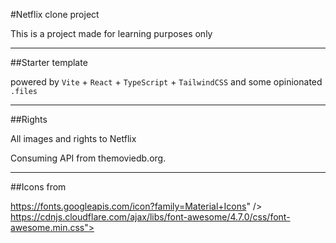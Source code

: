 #Netflix clone project

This is a project made for learning purposes only

---
##Starter template 

powered by `Vite` + `React` + `TypeScript` + `TailwindCSS` and some opinionated `.files`

---
##Rights

All images and rights to Netflix

Consuming API from themoviedb.org.

---
##Icons from

https://fonts.googleapis.com/icon?family=Material+Icons" />
https://cdnjs.cloudflare.com/ajax/libs/font-awesome/4.7.0/css/font-awesome.min.css">
